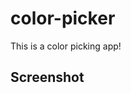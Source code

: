 # color-picker

This is a color picking app!

<h2> Screenshot </h2>
<p align='center'>
<img src="">
</p>
